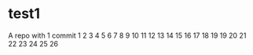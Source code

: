 # test1
A repo with 1 commit
1
2
3
4
5
6
7
8
9
10
11
12
13
14
15
16
17
18
19
19
20
21
22
23
24
25
26
